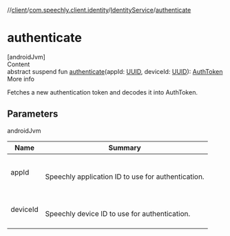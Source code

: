 //[client](../../index.md)/[com.speechly.client.identity](../index.md)/[IdentityService](index.md)/[authenticate](authenticate.md)



# authenticate  
[androidJvm]  
Content  
abstract suspend fun [authenticate](authenticate.md)(appId: [UUID](https://developer.android.com/reference/kotlin/java/util/UUID.html), deviceId: [UUID](https://developer.android.com/reference/kotlin/java/util/UUID.html)): [AuthToken](../-auth-token/index.md)  
More info  


Fetches a new authentication token and decodes it into AuthToken.



## Parameters  
  
androidJvm  
  
|  Name|  Summary| 
|---|---|
| <a name="com.speechly.client.identity/IdentityService/authenticate/#java.util.UUID#java.util.UUID/PointingToDeclaration/"></a>appId| <a name="com.speechly.client.identity/IdentityService/authenticate/#java.util.UUID#java.util.UUID/PointingToDeclaration/"></a><br><br>Speechly application ID to use for authentication.<br><br>
| <a name="com.speechly.client.identity/IdentityService/authenticate/#java.util.UUID#java.util.UUID/PointingToDeclaration/"></a>deviceId| <a name="com.speechly.client.identity/IdentityService/authenticate/#java.util.UUID#java.util.UUID/PointingToDeclaration/"></a><br><br>Speechly device ID to use for authentication.<br><br>
  
  



